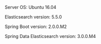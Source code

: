 Server OS: Ubuntu 16.04

Elasticsearch version: 5.5.0

Spring Boot version: 2.0.0.M2

Spring Data Elasticsearch version: 3.0.0.M4